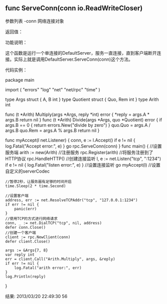 ## func ServeConn(conn io.ReadWriteCloser)
参数列表
-conn 网络连接对象

返回值：


功能说明：

这个函数是运行一个单连接的DefaultServer，服务一直连接，直到客户端断开连接。实际上就是调用DefaultServer.ServeConn(conn)这个方法。

代码实例：

   package main

import (
    "errors"
    "log"
    "net"
    "net/rpc"
    "time"
)

type Args struct {
    A, B int
}
type Quotient struct {
    Quo, Rem int
}
type Arith int

func (t *Arith) Multiply(args *Args, reply *int) error {
    *reply = args.A * args.B
    return nil
}
func (t *Arith) Divide(args *Args, quo *Quotient) error {
    if args.B == 0 {
        return errors.New("divide by zero")
    }
    quo.Quo = args.A / args.B
    quo.Rem = args.A % args.B
    return nil
}

func myAccept(l net.Listener) {
    conn, e := l.Accept()
    if e != nil {
        log.Fatal("Accept error:", e)
    }
    go rpc.ServeConn(conn)
}
func main() {
    //设置服务端
    arith := new(Arith)
    //注册服务
    rpc.Register(arith)
    //将服务注册到了HTTP协议
    rpc.HandleHTTP()
    //创建连接监听
    l, e := net.Listen("tcp", ":1234")
    if e != nil {
        log.Fatal("listen error:", e)
    }
    //设置连接监听
    go myAccept(l)
    //设置自定义的serverCodec

    //暂停2秒，让服务器有足够的时间开启
    time.Sleep(2 * time.Second)

    //设置客户端
    address, err := net.ResolveTCPAddr("tcp", "127.0.0.1:1234")
    if err != nil {
        panic(err)
    }
    //使用TCP的方式进行网络请求
    conn, _ := net.DialTCP("tcp", nil, address)
    defer conn.Close()
    //创建一个客户端
    client := rpc.NewClient(conn)
    defer client.Close()

    args := &Args{7, 8}
    var reply int
    err = client.Call("Arith.Multiply", args, &reply)
    if err != nil {
        log.Fatal("arith error:", err)
    }
    log.Println(reply)

}


结果:
    2013/03/20 22:49:30 56


